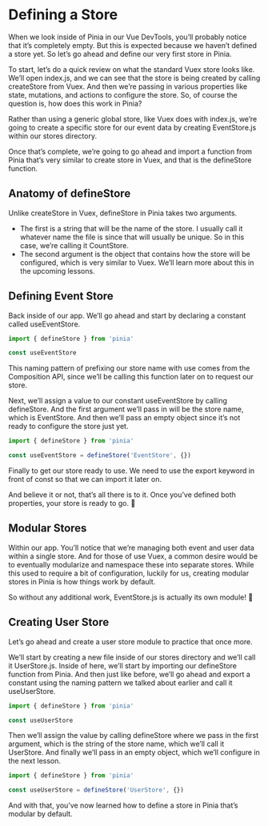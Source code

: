 # Defining a Store

When we look inside of Pinia in our Vue DevTools, you’ll probably notice that it’s completely empty. But this is expected because we haven’t defined a store yet. So let’s go ahead and define our very first store in Pinia.

To start, let’s do a quick review on what the standard Vuex store looks like. We’ll open index.js, and we can see that the store is being created by calling createStore from Vuex. And then we’re passing in various properties like state, mutations, and actions to configure the store. So, of course the question is, how does this work in Pinia?

Rather than using a generic global store, like Vuex does with index.js, we’re going to create a specific store for our event data by creating EventStore.js within our stores directory.

Once that’s complete, we’re going to go ahead and import a function from Pinia that’s very similar to create store in Vuex, and that is the defineStore function.

## Anatomy of defineStore

Unlike createStore in Vuex, defineStore in Pinia takes two arguments.

- The first is a string that will be the name of the store. I usually call it whatever name the file is since that will usually be unique. So in this case, we’re calling it CountStore.
- The second argument is the object that contains how the store will be configured, which is very similar to Vuex. We’ll learn more about this in the upcoming lessons.

## Defining Event Store

Back inside of our app. We’ll go ahead and start by declaring a constant called useEventStore.

```javaScript
import { defineStore } from 'pinia'

const useEventStore
```

This naming pattern of prefixing our store name with use comes from the Composition API, since we’ll be calling this function later on to request our store.

Next, we’ll assign a value to our constant useEventStore by calling defineStore. And the first argument we’ll pass in will be the store name, which is EventStore. And then we’ll pass an empty object since it’s not ready to configure the store just yet.

```javaScript
import { defineStore } from 'pinia'

const useEventStore = defineStore('EventStore', {})
```

Finally to get our store ready to use. We need to use the export keyword in front of const so that we can import it later on.

And believe it or not, that’s all there is to it. Once you’ve defined both properties, your store is ready to go. 🎉

## Modular Stores

Within our app. You’ll notice that we’re managing both event and user data within a single store. And for those of use Vuex, a common desire would be to eventually modularize and namespace these into separate stores. While this used to require a bit of configuration, luckily for us, creating modular stores in Pinia is how things work by default.

So without any additional work, EventStore.js is actually its own module! 🥳

## Creating User Store

Let’s go ahead and create a user store module to practice that once more.

We’ll start by creating a new file inside of our stores directory and we’ll call it UserStore.js. Inside of here, we’ll start by importing our defineStore function from Pinia. And then just like before, we’ll go ahead and export a constant using the naming pattern we talked about earlier and call it useUserStore.

```javaScript
import { defineStore } from 'pinia'

const useUserStore
```

Then we’ll assign the value by calling defineStore where we pass in the first argument, which is the string of the store name, which we’ll call it UserStore. And finally we’ll pass in an empty object, which we’ll configure in the next lesson.

```javaScript
import { defineStore } from 'pinia'

const useUserStore = defineStore('UserStore', {})
```

And with that, you’ve now learned how to define a store in Pinia that’s modular by default.
